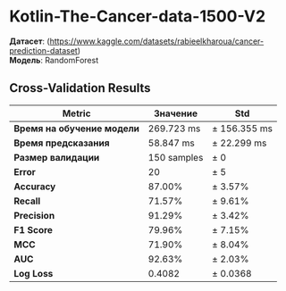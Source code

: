# Kotlin-The-Cancer-data-1500-V2

**Датасет**: (https://www.kaggle.com/datasets/rabieelkharoua/cancer-prediction-dataset)  
**Модель**: RandomForest  
## Cross-Validation Results


| **Metric**                       | **Значение**            | **Std**                |
|----------------------------------|-------------------------|------------------------|
| **Время на обучение модели**     | 269.723 ms              | ± 156.355 ms           |
| **Время предсказания**           | 58.847 ms               | ± 22.299 ms            |
| **Размер валидации**             | 150 samples             | ± 0                    |
| **Error**                        | 20                      | ± 5                    |
| **Accuracy**                     | 87.00%                  | ± 3.57%                |
| **Recall**         | 71.57%                  | ± 9.61%                |
| **Precision**                    | 91.29%                  | ± 3.42%                |
| **F1 Score**                     | 79.96%                  | ± 7.15%                |
| **MCC**                          | 71.90%                  | ± 8.04%                |
| **AUC**                          | 92.63%                  | ± 2.03%                |
| **Log Loss**                     | 0.4082                  | ± 0.0368               |
   
